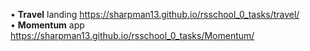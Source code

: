 • **Travel** landing https://sharpman13.github.io/rsschool_0_tasks/travel/  
• **Momentum** app https://sharpman13.github.io/rsschool_0_tasks/Momentum/  

